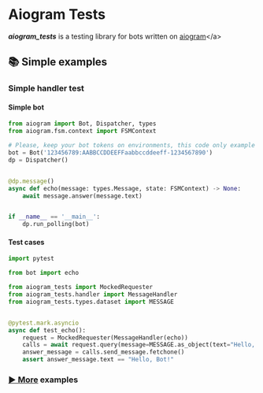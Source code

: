 # Aiogram Tests

***aiogram_tests*** is a testing library for bots written on [aiogram]("https://github.com/aiogram/aiogram")</a>

## 📚 Simple examples

### Simple handler test

#### Simple bot

```python
from aiogram import Bot, Dispatcher, types
from aiogram.fsm.context import FSMContext

# Please, keep your bot tokens on environments, this code only example
bot = Bot('123456789:AABBCCDDEEFFaabbccddeeff-1234567890')
dp = Dispatcher()


@dp.message()
async def echo(message: types.Message, state: FSMContext) -> None:
    await message.answer(message.text)


if __name__ == '__main__':
    dp.run_polling(bot)


```

#### Test cases

```python
import pytest

from bot import echo

from aiogram_tests import MockedRequester
from aiogram_tests.handler import MessageHandler
from aiogram_tests.types.dataset import MESSAGE


@pytest.mark.asyncio
async def test_echo():
    request = MockedRequester(MessageHandler(echo))
    calls = await request.query(message=MESSAGE.as_object(text="Hello, Bot!"))
    answer_message = calls.send_message.fetchone()
    assert answer_message.text == "Hello, Bot!"

```

### [▶️ More]("https://github.com/aiogram-tests/aiogram_tests/tree/master/examples") examples

